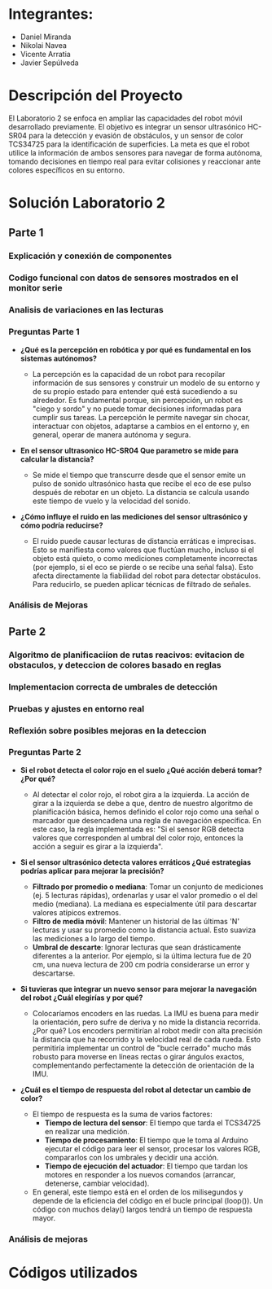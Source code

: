 # Integrantes:

- Daniel Miranda
- Nikolai Navea
- Vicente Arratia
- Javier Sepúlveda

# Descripción del Proyecto

El Laboratorio 2 se enfoca en ampliar las capacidades del robot móvil desarrollado previamente. El objetivo es integrar un sensor ultrasónico HC-SR04 para la detección y evasión de obstáculos, y un sensor de color TCS34725 para la identificación de superficies. La meta es que el robot utilice la información de ambos sensores para navegar de forma autónoma, tomando decisiones en tiempo real para evitar colisiones y reaccionar ante colores específicos en su entorno.

# Solución Laboratorio 2

## Parte 1

### Explicación y conexión de componentes

### Codigo funcional con datos de sensores mostrados en el monitor serie

### Analisis de variaciones en las lecturas

### Preguntas Parte 1

- **¿Qué es la percepción en robótica y por qué es fundamental en los sistemas autónomos?**
	- La percepción es la capacidad de un robot para recopilar información de sus sensores y construir un modelo de su entorno y de su propio estado para entender qué está sucediendo a su alrededor. Es fundamental porque, sin percepción, un robot es "ciego y sordo" y no puede tomar decisiones informadas para cumplir sus tareas. La percepción le permite navegar sin chocar, interactuar con objetos, adaptarse a cambios en el entorno y, en general, operar de manera autónoma y segura.

- **En el sensor ultrasonico HC-SR04 Que parametro se mide para calcular la distancia?**
    - Se mide el tiempo que transcurre desde que el sensor emite un pulso de sonido ultrasónico hasta que recibe el eco de ese pulso después de rebotar en un objeto. La distancia se calcula usando este tiempo de vuelo y la velocidad del sonido.

- **¿Cómo influye el ruido en las mediciones del sensor ultrasónico y cómo podría reducirse?**
    - El ruido puede causar lecturas de distancia erráticas e imprecisas. Esto se manifiesta como valores que fluctúan mucho, incluso si el objeto está quieto, o como mediciones completamente incorrectas (por ejemplo, si el eco se pierde o se recibe una señal falsa). Esto afecta directamente la fiabilidad del robot para detectar obstáculos. Para reducirlo, se pueden aplicar técnicas de filtrado de señales.

### Análisis de Mejoras

## Parte 2

### Algoritmo de planificaciíon de rutas reacivos: evitacion de obstaculos,  y deteccion de colores basado en reglas

### Implementacion correcta de umbrales de detección

### Pruebas y ajustes en entorno real

### Reflexión sobre posibles mejoras en la deteccion

### Preguntas Parte 2

- **Si el robot detecta el color rojo en el suelo ¿Qué acción deberá tomar? ¿Por qué?**
    - Al detectar el color rojo, el robot gira a la izquierda. La acción de girar a la izquierda se debe a que, dentro de nuestro algoritmo de planificación básica, hemos definido el color rojo como una señal o marcador que desencadena una regla de navegación específica. En este caso, la regla implementada es: "Si el sensor RGB detecta valores que corresponden al umbral del color rojo, entonces la acción a seguir es girar a la izquierda".

- **Si el sensor ultrasónico detecta valores erráticos ¿Qué estrategias podrías aplicar para mejorar la precisión?**
    - **Filtrado por promedio o mediana**: Tomar un conjunto de mediciones (ej. 5 lecturas rápidas), ordenarlas y usar el valor promedio o el del medio (mediana). La mediana es especialmente útil para descartar valores atípicos extremos.
    - **Filtro de media móvil**: Mantener un historial de las últimas 'N' lecturas y usar su promedio como la distancia actual. Esto suaviza las mediciones a lo largo del tiempo.
    - **Umbral de descarte**: Ignorar lecturas que sean drásticamente diferentes a la anterior. Por ejemplo, si la última lectura fue de 20 cm, una nueva lectura de 200 cm podría considerarse un error y descartarse.

- **Si tuvieras que integrar un nuevo sensor para mejorar la navegación del robot ¿Cuál elegirías y por qué?**
    - Colocaríamos encoders en las ruedas. La IMU es buena para medir la orientación, pero sufre de deriva y no mide la distancia recorrida. ¿Por qué? Los encoders permitirían al robot medir con alta precisión la distancia que ha recorrido y la velocidad real de cada rueda. Esto permitiría implementar un control de "bucle cerrado" mucho más robusto para moverse en líneas rectas o girar ángulos exactos, complementando perfectamente la detección de orientación de la IMU.

 - **¿Cuál es el tiempo de respuesta del robot al detectar un cambio de color?**
    - El tiempo de respuesta es la suma de varios factores:
        - **Tiempo de lectura del sensor**: El tiempo que tarda el TCS34725 en realizar una medición.
        - **Tiempo de procesamiento**: El tiempo que le toma al Arduino ejecutar el código para leer el sensor, procesar los valores RGB, compararlos con los umbrales y decidir una acción.
        - **Tiempo de ejecución del actuador**: El tiempo que tardan los motores en responder a los nuevos comandos (arrancar, detenerse, cambiar velocidad).
    - En general, este tiempo está en el orden de los milisegundos y depende de la eficiencia del código en el bucle principal (loop()). Un código con muchos delay() largos tendrá un tiempo de respuesta mayor.

### Análisis de mejoras

# Códigos utilizados
